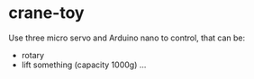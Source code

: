 # crane-toy
Use three micro servo and Arduino nano to control, that can be:
- rotary
- lift something (capacity 1000g)
...
